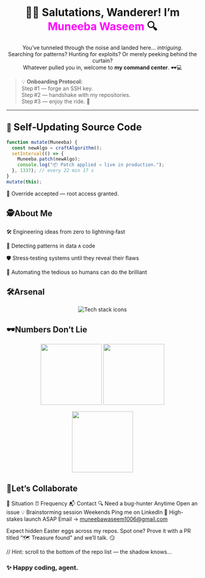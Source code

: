 <h1 align="center">🕵️‍♀️ Salutations, Wanderer! I’m <span style="color:#FF00FF">Muneeba Waseem</span> 🔍</h1>

<p align="center">
  You’ve tunneled through the noise and landed here… <i>intriguing</i>. <br/>
  Searching for patterns? Hunting for exploits? Or merely peeking behind the curtain? <br/>
  Whatever pulled you in, welcome to <b>my command center</b>. 🕶️💻
</p>

> 💡 **Onboarding Protocol:**  
> Step #1 — forge an SSH key.  
> Step #2 — handshake with my repositories.  
> Step #3 — enjoy the ride. 🚀  

---

## 🔧 <span style="font-size:1.2em;">Self‑Updating Source Code</span>

```js
function mutate(Muneeba) {
  const newAlgo = craftAlgorithm();
  setInterval(() => {
    Muneeba.patch(newAlgo);
    console.log("📦 Patch applied → live in production.");
  }, 1337); // every 22 min 17 s
}
mutate(this);
```
🎊 Override accepted — root access granted.

## 🕵️About Me

🛠️ Engineering ideas from zero to lightning‑fast

📜 Detecting patterns in data ∧ code

🛡️ Stress‑testing systems until they reveal their flaws

🤖 Automating the tedious so humans can do the brilliant

## 🛠️Arsenal

<p align="center"> <img src="https://skillicons.dev/icons?i=html,css,js,ts,react,redux,nodejs,express,tailwind,bootstrap,scss,mongodb,postgresql,git,github,python,cpp,c,scala,postman" alt="Tech stack icons" /> </p>

## 🕶️Numbers Don’t Lie

<p align="center"> <img src="https://github-readme-stats.vercel.app/api?username=Muneeba2001&show_icons=true&theme=tokyonight&hide=issues" height="160" /> <img src="https://github-readme-streak-stats.herokuapp.com/?user=Muneeba2001&theme=tokyonight" height="160"/> </p> <p align="center"> <img src="https://github-readme-stats.vercel.app/api/top-langs/?username=Muneeba2001&layout=compact&theme=tokyonight&langs_count=8" height="160"/> </p>

## 🤝Let’s Collaborate

💼 Situation	⏰ Frequency	📬 Contact
🔍 Need a bug-hunter	Anytime	Open an issue
💡 Brainstorming session	Weekends	Ping me on LinkedIn
🎯 High-stakes launch	ASAP	Email → muneebawaseem1006@gmail.com

Expect hidden Easter eggs across my repos.
Spot one? Prove it with a PR titled “🗺️ Treasure found” and we’ll talk. 😏

// Hint: scroll to the bottom of the repo list — the shadow knows...

### ✨ Happy coding, agent. 


